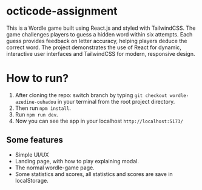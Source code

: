 # octicode-assignment

This is a Wordle game built using React.js and styled with TailwindCSS. The game challenges players to guess a hidden word within six attempts. Each guess provides feedback on letter accuracy, helping players deduce the correct word. The project demonstrates the use of React for dynamic, interactive user interfaces and TailwindCSS for modern, responsive design.

# How to run?

1. After cloning the repo: switch branch by typing `git checkout wordle-azedine-ouhadou` in your terminal from the root project directory.
2. Then run `npm install`.
3. Run `npm run dev`.
4. Now you can see the app in your localhost `http://localhost:5173/`

## Some features

- Simple UI/UX
- Landing page, with how to play explaining modal.
- The normal wordle-game page.
- Some statistics and scores, all statistics and scores are save in localStorage.

